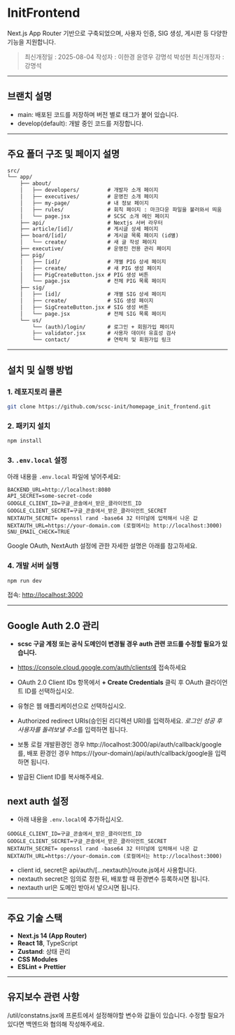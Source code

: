 # InitFrontend

Next.js App Router 기반으로 구축되었으며, 사용자 인증, SIG 생성, 게시판 등 다양한 기능을 지원합니다.

> 최신개정일 : 2025-08-04
> 작성자 : 이한경 윤영우 강명석 박성현
> 최신개정자 : 강명석

---

## 브랜치 설명

- main: 배포된 코드를 저장하며 버전 별로 태그가 붙어 있습니다.
- develop(default): 개발 중인 코드를 저장합니다. 

---

## 주요 폴더 구조 및 페이지 설명

```txt
src/
└── app/
    ├── about/
    │   ├── developers/         # 개발자 소개 페이지
    │   ├── executives/         # 운영진 소개 페이지
    │   ├── my-page/            # 내 정보 페이지
    │   ├── rules/              # 회칙 페이지 : 마크다운 파일을 불러와서 띄움
    │   └── page.jsx            # SCSC 소개 메인 페이지
    ├── api/                    # Nextjs 서버 라우터
    ├── article/[id]/           # 게시글 상세 페이지
    ├── board/[id]/             # 게시글 목록 페이지 (id별)
    │   └── create/             # 새 글 작성 페이지
    ├── executive/              # 운영진 전용 관리 페이지
    ├── pig/
    │   ├── [id]/               # 개별 PIG 상세 페이지
    │   ├── create/             # 새 PIG 생성 페이지
    │   ├── PigCreateButton.jsx # PIG 생성 버튼
    │   └── page.jsx            # 전체 PIG 목록 페이지
    ├── sig/
    │   ├── [id]/               # 개별 SIG 상세 페이지
    │   ├── create/             # SIG 생성 페이지
    │   ├── SigCreateButton.jsx # SIG 생성 버튼
    │   └── page.jsx            # 전체 SIG 목록 페이지
    └── us/
        └── (auth)/login/       # 로그인 + 회원가입 페이지
        ├── validator.jsx       # 사용자 데이터 유효성 검사
        └── contact/            # 연락처 및 회원가입 링크
```

---

## 설치 및 실행 방법

### 1. 레포지토리 클론

```bash
git clone https://github.com/scsc-init/homepage_init_frontend.git
```

### 2. 패키지 설치

```bash
npm install
```

### 3. `.env.local` 설정

아래 내용을 `.env.local` 파일에 넣어주세요:

```env
BACKEND_URL=http://localhost:8080
API_SECRET=some-secret-code
GOOGLE_CLIENT_ID=구글_콘솔에서_받은_클라이언트_ID
GOOGLE_CLIENT_SECRET=구글_콘솔에서_받은_클라이언트_SECRET
NEXTAUTH_SECRET= openssl rand -base64 32 터미널에 입력해서 나온 값
NEXTAUTH_URL=https://your-domain.com (로컬에서는 http://localhost:3000)
SNU_EMAIL_CHECK=TRUE
```

Google OAuth, NextAuth 설정에 관한 자세한 설명은 아래를 참고하세요.

### 4. 개발 서버 실행

```bash
npm run dev
```

접속: [http://localhost:3000](http://localhost:3000)

---

## Google Auth 2.0 관리

- **scsc 구글 계정 또는 공식 도메인이 변경될 경우 auth 관련 코드를 수정할 필요가 있습니다.**

- https://console.cloud.google.com/auth/clients에 접속하세요
- OAuth 2.0 Client IDs 항목에서 **+ Create Credentials** 클릭 후 OAuth 클라이언트 ID를 선택하십시오.
- 유형은 웹 애플리케이션으로 선택하십시오.
- Authorized redirect URIs(승인된 리디렉션 URI)를 입력하세요. *로그인 성공 후 사용자를 돌려보낼 주소*를 입력하면 됩니다.
- 보통 로컬 개발환경인 경우 http://localhost:3000/api/auth/callback/google를, 배포 환경인 경우 https://(your-domain)/api/auth/callback/google을 입력하면 됩니다.
- 발급된 Client ID를 복사해주세요.

## next auth 설정

- 아래 내용을 `.env.local`에 추가하십시오.

```env
GOOGLE_CLIENT_ID=구글_콘솔에서_받은_클라이언트_ID
GOOGLE_CLIENT_SECRET=구글_콘솔에서_받은_클라이언트_SECRET
NEXTAUTH_SECRET= openssl rand -base64 32 터미널에 입력해서 나온 값
NEXTAUTH_URL=https://your-domain.com (로컬에서는 http://localhost:3000)
```

- client id, secret은 api/auth/[...nextauth]/route.js에서 사용합니다.
- nextauth secret은 임의로 정한 뒤, 배포할 때 환경변수 등록하시면 됩니다.
- nextauth url은 도메인 받아서 넣으시면 됩니다.

---

## 주요 기술 스택

- **Next.js 14 (App Router)**
- **React 18**, TypeScript
- **Zustand**: 상태 관리
- **CSS Modules**
- **ESLint + Prettier**

---

## 유지보수 관련 사항

/util/constatns.jsx에 프론트에서 설정해야할 변수와 값들이 있습니다. 수정할 필요가 있다면 백엔드와 협의해 작성해주세요.
